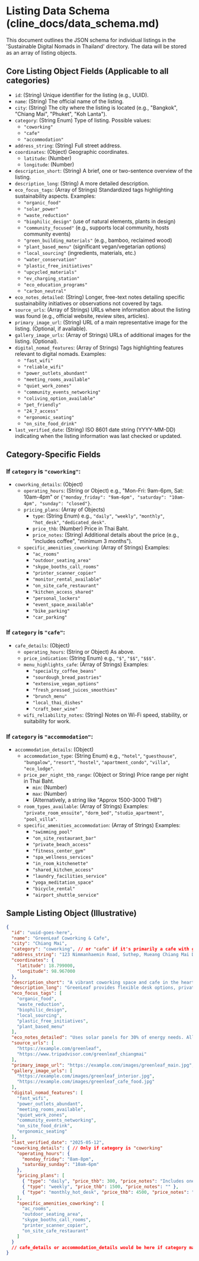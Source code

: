 # Listing Data Schema (cline_docs/data_schema.md)

This document outlines the JSON schema for individual listings in the 'Sustainable Digital Nomads in Thailand' directory. The data will be stored as an array of listing objects.

## Core Listing Object Fields (Applicable to all categories)

-   `id`: (String) Unique identifier for the listing (e.g., UUID).
-   `name`: (String) The official name of the listing.
-   `city`: (String) The city where the listing is located (e.g., "Bangkok", "Chiang Mai", "Phuket", "Koh Lanta").
-   `category`: (String Enum) Type of listing. Possible values:
    -   `"coworking"`
    -   `"cafe"`
    -   `"accommodation"`
-   `address_string`: (String) Full street address.
-   `coordinates`: (Object) Geographic coordinates.
    -   `latitude`: (Number)
    -   `longitude`: (Number)
-   `description_short`: (String) A brief, one or two-sentence overview of the listing.
-   `description_long`: (String) A more detailed description.
-   `eco_focus_tags`: (Array of Strings) Standardized tags highlighting sustainability aspects. Examples:
    -   `"organic_food"`
    -   `"solar_power"`
    -   `"waste_reduction"`
    -   `"biophilic_design"` (use of natural elements, plants in design)
    -   `"community_focused"` (e.g., supports local community, hosts community events)
    -   `"green_building_materials"` (e.g., bamboo, reclaimed wood)
    -   `"plant_based_menu"` (significant vegan/vegetarian options)
    -   `"local_sourcing"` (ingredients, materials, etc.)
    -   `"water_conservation"`
    -   `"plastic_free_initiatives"`
    -   `"upcycled_materials"`
    -   `"ev_charging_station"`
    -   `"eco_education_programs"`
    -   `"carbon_neutral"`
-   `eco_notes_detailed`: (String) Longer, free-text notes detailing specific sustainability initiatives or observations not covered by tags.
-   `source_urls`: (Array of Strings) URLs where information about the listing was found (e.g., official website, review sites, articles).
-   `primary_image_url`: (String) URL of a main representative image for the listing. (Optional, if available).
-   `gallery_image_urls`: (Array of Strings) URLs of additional images for the listing. (Optional).
-   `digital_nomad_features`: (Array of Strings) Tags highlighting features relevant to digital nomads. Examples:
    -   `"fast_wifi"`
    -   `"reliable_wifi"`
    -   `"power_outlets_abundant"`
    -   `"meeting_rooms_available"`
    -   `"quiet_work_zones"`
    -   `"community_events_networking"`
    -   `"coliving_option_available"`
    -   `"pet_friendly"`
    -   `"24_7_access"`
    -   `"ergonomic_seating"`
    -   `"on_site_food_drink"`
-   `last_verified_date`: (String) ISO 8601 date string (YYYY-MM-DD) indicating when the listing information was last checked or updated.

## Category-Specific Fields

### If `category` is `"coworking"`:
-   `coworking_details`: (Object)
    -   `operating_hours`: (String or Object) e.g., "Mon-Fri: 9am-6pm, Sat: 10am-4pm" or `{"monday_friday": "9am-6pm", "saturday": "10am-4pm", "sunday": "closed"}`.
    -   `pricing_plans`: (Array of Objects)
        -   `type`: (String Enum) e.g., `"daily"`, `"weekly"`, `"monthly"`, `"hot_desk"`, `"dedicated_desk"`.
        -   `price_thb`: (Number) Price in Thai Baht.
        -   `price_notes`: (String) Additional details about the price (e.g., "includes coffee", "minimum 3 months").
    -   `specific_amenities_coworking`: (Array of Strings) Examples:
        -   `"ac_rooms"`
        -   `"outdoor_seating_area"`
        -   `"skype_booths_call_rooms"`
        -   `"printer_scanner_copier"`
        -   `"monitor_rental_available"`
        -   `"on_site_cafe_restaurant"`
        -   `"kitchen_access_shared"`
        -   `"personal_lockers"`
        -   `"event_space_available"`
        -   `"bike_parking"`
        -   `"car_parking"`

### If `category` is `"cafe"`:
-   `cafe_details`: (Object)
    -   `operating_hours`: (String or Object) As above.
    -   `price_indication`: (String Enum) e.g., `"$"`, `"$$"`, `"$$$"`.
    -   `menu_highlights_cafe`: (Array of Strings) Examples:
        -   `"specialty_coffee_beans"`
        -   `"sourdough_bread_pastries"`
        -   `"extensive_vegan_options"`
        -   `"fresh_pressed_juices_smoothies"`
        -   `"brunch_menu"`
        -   `"local_thai_dishes"`
        -   `"craft_beer_wine"`
    -   `wifi_reliability_notes`: (String) Notes on Wi-Fi speed, stability, or suitability for work.

### If `category` is `"accommodation"`:
-   `accommodation_details`: (Object)
    -   `accommodation_type`: (String Enum) e.g., `"hotel"`, `"guesthouse"`, `"bungalow"`, `"resort"`, `"hostel"`, `"apartment_condo"`, `"villa"`, `"eco_lodge"`.
    -   `price_per_night_thb_range`: (Object or String) Price range per night in Thai Baht.
        -   `min`: (Number)
        -   `max`: (Number)
        -   (Alternatively, a string like "Approx 1500-3000 THB")
    -   `room_types_available`: (Array of Strings) Examples: `"private_room_ensuite"`, `"dorm_bed"`, `"studio_apartment"`, `"pool_villa"`.
    -   `specific_amenities_accommodation`: (Array of Strings) Examples:
        -   `"swimming_pool"`
        -   `"on_site_restaurant_bar"`
        -   `"private_beach_access"`
        -   `"fitness_center_gym"`
        -   `"spa_wellness_services"`
        -   `"in_room_kitchenette"`
        -   `"shared_kitchen_access"`
        -   `"laundry_facilities_service"`
        -   `"yoga_meditation_space"`
        -   `"bicycle_rental"`
        -   `"airport_shuttle_service"`

## Sample Listing Object (Illustrative)

```json
{
  "id": "uuid-goes-here",
  "name": "GreenLeaf Coworking & Cafe",
  "city": "Chiang Mai",
  "category": "coworking", // or "cafe" if it's primarily a cafe with good workspace
  "address_string": "123 Nimmanhaemin Road, Suthep, Mueang Chiang Mai District, Chiang Mai 50200, Thailand",
  "coordinates": {
    "latitude": 18.799000,
    "longitude": 98.967000
  },
  "description_short": "A vibrant coworking space and cafe in the heart of Nimman, offering a productive environment with a strong eco-conscious ethos.",
  "description_long": "GreenLeaf provides flexible desk options, private offices, and a delightful cafe serving organic coffee and plant-based snacks. We are committed to minimizing our environmental impact through various initiatives and fostering a community of like-minded professionals.",
  "eco_focus_tags": [
    "organic_food",
    "waste_reduction",
    "biophilic_design",
    "local_sourcing",
    "plastic_free_initiatives",
    "plant_based_menu"
  ],
  "eco_notes_detailed": "Uses solar panels for 30% of energy needs. All food waste is composted locally. Features an indoor vertical garden and uses reclaimed wood for furniture. Partners with local organic farms for cafe ingredients.",
  "source_urls": [
    "https://example.com/greenleaf",
    "https://www.tripadvisor.com/greenleaf_chiangmai"
  ],
  "primary_image_url": "https://example.com/images/greenleaf_main.jpg",
  "gallery_image_urls": [
    "https://example.com/images/greenleaf_interior.jpg",
    "https://example.com/images/greenleaf_cafe_food.jpg"
  ],
  "digital_nomad_features": [
    "fast_wifi",
    "power_outlets_abundant",
    "meeting_rooms_available",
    "quiet_work_zones",
    "community_events_networking",
    "on_site_food_drink",
    "ergonomic_seating"
  ],
  "last_verified_date": "2025-05-12",
  "coworking_details": { // Only if category is "coworking"
    "operating_hours": {
      "monday_friday": "8am-8pm",
      "saturday_sunday": "10am-6pm"
    },
    "pricing_plans": [
      { "type": "daily", "price_thb": 300, "price_notes": "Includes one free coffee." },
      { "type": "weekly", "price_thb": 1500, "price_notes": "" },
      { "type": "monthly_hot_desk", "price_thb": 4500, "price_notes": "" }
    ],
    "specific_amenities_coworking": [
      "ac_rooms",
      "outdoor_seating_area",
      "skype_booths_call_rooms",
      "printer_scanner_copier",
      "on_site_cafe_restaurant"
    ]
  }
  // cafe_details or accommodation_details would be here if category matched
}
